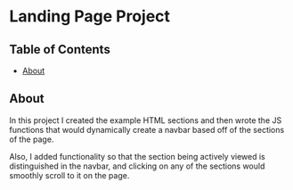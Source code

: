 # Landing Page Project

## Table of Contents

* [About](#about)

## About

In this project I created the example HTML sections and then wrote the JS functions that would dynamically create a navbar based off of the sections of the page.

Also, I added functionality so that the section being actively viewed is distinguished in the navbar, and clicking on any of the sections would smoothly scroll to it on the page.
